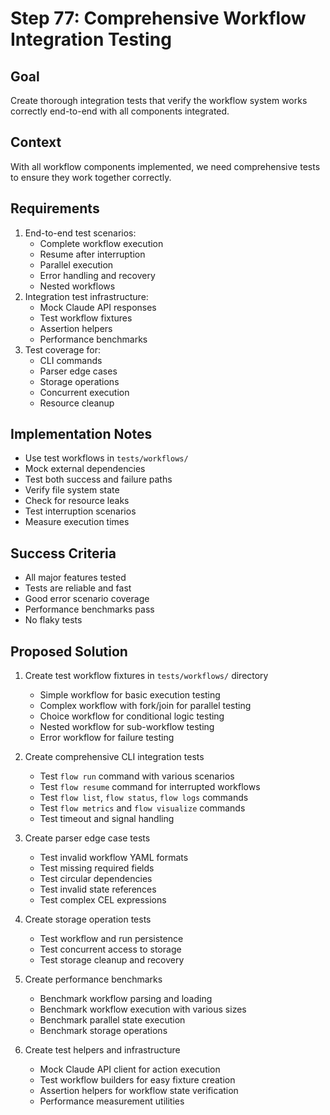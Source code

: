 # Step 77: Comprehensive Workflow Integration Testing

## Goal
Create thorough integration tests that verify the workflow system works correctly end-to-end with all components integrated.

## Context
With all workflow components implemented, we need comprehensive tests to ensure they work together correctly.

## Requirements
1. End-to-end test scenarios:
   - Complete workflow execution
   - Resume after interruption
   - Parallel execution
   - Error handling and recovery
   - Nested workflows
2. Integration test infrastructure:
   - Mock Claude API responses
   - Test workflow fixtures
   - Assertion helpers
   - Performance benchmarks
3. Test coverage for:
   - CLI commands
   - Parser edge cases
   - Storage operations
   - Concurrent execution
   - Resource cleanup

## Implementation Notes
- Use test workflows in `tests/workflows/`
- Mock external dependencies
- Test both success and failure paths
- Verify file system state
- Check for resource leaks
- Test interruption scenarios
- Measure execution times

## Success Criteria
- All major features tested
- Tests are reliable and fast
- Good error scenario coverage
- Performance benchmarks pass
- No flaky tests

## Proposed Solution

1. Create test workflow fixtures in `tests/workflows/` directory
   - Simple workflow for basic execution testing
   - Complex workflow with fork/join for parallel testing
   - Choice workflow for conditional logic testing
   - Nested workflow for sub-workflow testing
   - Error workflow for failure testing

2. Create comprehensive CLI integration tests
   - Test `flow run` command with various scenarios
   - Test `flow resume` command for interrupted workflows
   - Test `flow list`, `flow status`, `flow logs` commands
   - Test `flow metrics` and `flow visualize` commands
   - Test timeout and signal handling

3. Create parser edge case tests
   - Test invalid workflow YAML formats
   - Test missing required fields
   - Test circular dependencies
   - Test invalid state references
   - Test complex CEL expressions

4. Create storage operation tests
   - Test workflow and run persistence
   - Test concurrent access to storage
   - Test storage cleanup and recovery

5. Create performance benchmarks
   - Benchmark workflow parsing and loading
   - Benchmark workflow execution with various sizes
   - Benchmark parallel state execution
   - Benchmark storage operations

6. Create test helpers and infrastructure
   - Mock Claude API client for action execution
   - Test workflow builders for easy fixture creation
   - Assertion helpers for workflow state verification
   - Performance measurement utilities